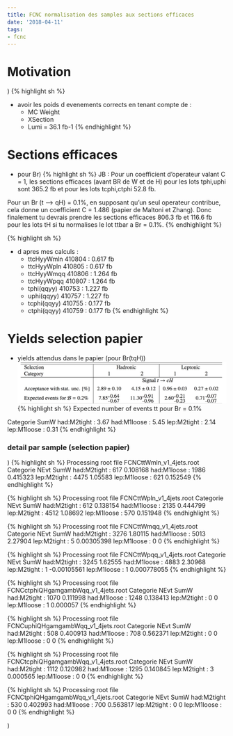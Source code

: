```yaml
---
title: FCNC normalisation des samples aux sections efficaces
date: '2018-04-11'
tags:
- fcnc
---
```

# Motivation
)
{% highlight sh %}
* avoir les poids d evenements corrects en tenant compte de :
  * MC Weight
  * XSection
  * Lumi = 36.1 fb-1
{% endhighlight %}

# Sections efficaces

* pour Br)
{% highlight sh %}
JB : Pour un coefficient d’operateur valant C = 1, les sections efficaces (avant BR de W et de H) 
pour les lots tphi,uphi sont 365.2 fb et pour les lots tcphi,ctphi 52.8 fb. 

 Pour un Br (t —> qH) = 0.1%, en supposant qu’un seul operateur contribue, cela
donne un coefficient C = 1.486 (papier de Maltoni et Zhang). Donc finalement tu 
devrais prendre les sections efficaces 806.3 fb et 116.6 fb pour les lots tH si tu 
normalises le lot ttbar a Br = 0.1%. 
{% endhighlight %}

{% highlight sh %}
* d apres mes calculs :
  * ttcHyyWmln 410804 : 0.617 fb
  * ttcHyyWpln 410805 : 0.617 fb
  * ttcHyyWmqq 410806 : 1.264 fb
  * ttcHyyWpqq 410807 : 1.264 fb
  * tphi(qqyy) 410753 : 1.227 fb
  * uphi(qqyy) 410757 : 1.227 fb
  * tcphi(qqyy) 410755  : 0.177 fb
  * ctphi(qqyy) 410759  : 0.177 fb
{% endhighlight %}

# Yields selection papier

* yields attendus dans le papier (pour Br(tqH))
![IMAGE](/images/q/842650B95AA443AD45DBD8B5073CF1C8.jpg)
{% highlight sh %}
Expected number of events tt pour Br = 0.1%

Categorie     SumW
had:M2tight : 3.67
had:M1loose : 5.45
lep:M2tight : 2.14
lep:M1loose : 0.31
{% endhighlight %}

### detail par sample (selection papier)
)
{% highlight sh %}
Processing root file FCNCttWmln_v1_4jets.root
Categorie     NEvt  SumW
had:M2tight : 617 	0.108168
had:M1loose : 1986 	0.415323
lep:M2tight : 4475 	1.05583
lep:M1loose : 621 	0.152549
{% endhighlight %}

{% highlight sh %}
Processing root file FCNCttWpln_v1_4jets.root
Categorie     NEvt  SumW
had:M2tight : 612 	0.138154
had:M1loose : 2135 	0.444799
lep:M2tight : 4512 	1.08692
lep:M1loose : 570 	0.151948
{% endhighlight %}

{% highlight sh %}
Processing root file FCNCttWmqq_v1_4jets.root
Categorie     NEvt  SumW
had:M2tight : 3276 	1.80115
had:M1loose : 5013 	2.27904
lep:M2tight : 5 	0.00305398
lep:M1loose : 0 	0
{% endhighlight %}

{% highlight sh %}
Processing root file FCNCttWpqq_v1_4jets.root
Categorie     NEvt  SumW
had:M2tight : 3245 	1.62555
had:M1loose : 4883 	2.30968
lep:M2tight : 1 	-0.00105561
lep:M1loose : 1 	0.000778055
{% endhighlight %}

{% highlight sh %}
Processing root file FCNCctphiQHgamgambWqq_v1_4jets.root
Categorie     NEvt  SumW
had:M2tight : 1070 	0.111998
had:M1loose : 1248 	0.138413
lep:M2tight : 0 	0
lep:M1loose : 1 	0.000057
{% endhighlight %}

{% highlight sh %}
Processing root file FCNCuphiQHgamgambWqq_v1_4jets.root
Categorie     NEvt  SumW
had:M2tight : 508 	0.400913
had:M1loose : 708 	0.562371
lep:M2tight : 0 	0
lep:M1loose : 0 	0
{% endhighlight %}

{% highlight sh %}
Processing root file FCNCtcphiQHgamgambWqq_v1_4jets.root
Categorie     NEvt  SumW
had:M2tight : 1112 	0.120982
had:M1loose : 1295 	 0.140845
lep:M2tight : 3 	0.000565
lep:M1loose : 0 	0
{% endhighlight %}

{% highlight sh %}
Processing root file FCNCtphiQHgamgambWqq_v1_4jets.root
Categorie     NEvt  SumW
had:M2tight : 530 	0.402993
had:M1loose : 700 	0.563817
lep:M2tight : 0 	0
lep:M1loose : 0 	0
{% endhighlight %}


)
